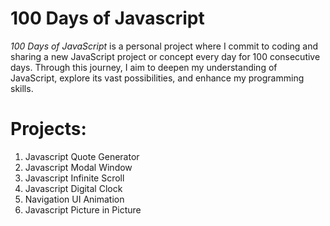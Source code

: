 # 100 Days of Javascript

_100 Days of JavaScript_ is a personal project where I commit to coding and sharing a new JavaScript project or concept every day for 100 consecutive days. Through this journey, I aim to deepen my understanding of JavaScript, explore its vast possibilities, and enhance my programming skills.

# Projects:

1. Javascript Quote Generator
2. Javascript Modal Window
3. Javascript Infinite Scroll
4. Javascript Digital Clock
5. Navigation UI Animation
6. Javascript Picture in Picture
